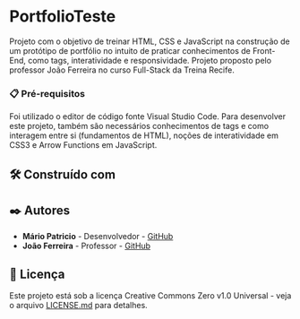 # PortfolioTeste

Projeto com o objetivo de treinar HTML, CSS e JavaScript na construção de um protótipo de portfólio no intuito de praticar conhecimentos de Front-End, como tags, interatividade e responsividade. Projeto proposto pelo professor João Ferreira no curso Full-Stack da Treina Recife.

### 📋 Pré-requisitos

Foi utilizado o editor de código fonte Visual Studio Code. Para desenvolver este projeto, também são necessários conhecimentos de tags e como interagem entre si (fundamentos de HTML), noções de interatividade em CSS3 e Arrow Functions em JavaScript.

## 🛠️ Construído com

<link rel="stylesheet" type='text/css' href="https://cdn.jsdelivr.net/gh/devicons/devicon@latest/devicon.min.css" />
<link rel="stylesheet" type='text/css' href="https://cdn.jsdelivr.net/gh/devicons/devicon@latest/devicon.min.css" />
<link rel="stylesheet" type='text/css' href="https://cdn.jsdelivr.net/gh/devicons/devicon@latest/devicon.min.css" />
          
## ✒️ Autores

* **Mário Patricio** - Desenvolvedor - [GitHub](https://github.com/MarioPatricio)
* **João Ferreira** - Professor - [GitHub](https://github.com/joaoferreirape)

## 📄 Licença

Este projeto está sob a licença Creative Commons Zero v1.0 Universal - veja o arquivo [LICENSE.md](https://github.com/MarioPatricio/PortfolioTeste/blob/main/LICENSE) para detalhes.